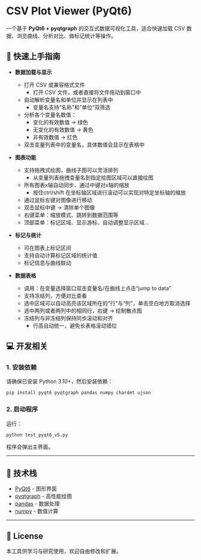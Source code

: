 # CSV Plot Viewer (PyQt6)

一个基于 **PyQt6 + pyqtgraph** 的交互式数据可视化工具，适合快速加载 CSV 数据、浏览曲线、分析对比、做标记统计等操作。

## 🚀 快速上手指南

- **数据加载与显示**
  - 打开 CSV 或兼容格式文件
    - 打开 CSV 文件，或者直接将文件拖动到窗口中
  - 自动解析变量名和单位并显示在列表中
    - 变量名支持“名称”和”单位“双筛选
  - 分析各个变量名数值：
    - 变化的有效数值 -> 绿色
    - 无变化的有效数值 -> 黄色
    - 非有效数值 -> 红色
  - 双击变量列表中的变量名，具体数值会显示在表格中

- **图表功能**
  - 支持拖拽式绘图，曲线子图可以灵活排列
    - 从变量列表拖拽变量名到指定绘图区域可以直接绘图
  - 所有图表x轴自动同步、通过中键对x轴的缩放
    - 按住ctrl/shift 在坐标轴区域进行滚动可以实现对特定坐标轴的缩放
  - 通过鼠标左键对图像进行移动
  - 双击鼠标中键 -> 清除单个图像
  - 右键菜单：缩放模式、跳转到数据范围等
  - 顶部菜单：标记区域、显示游标、自动调整显示区域...

- **标记与统计**
  - 可在图表上标记区间
  - 支持自动计算标记区域的统计值
  - 标记信息与曲线联动

- **数据表格**
  - 调用：在变量选择窗口双击变量名/在曲线上点击“jump to data”
  - 支持冻结列，方便对比查看
  - 选中区域可以自动高亮该区域所在的”行“与“列”，单击空白地方取消选择
  - 选中两列或者两列中的相同行，右键 -> 绘制散点图
  - 冻结列与非冻结列保持同步滚动和对齐
    - 行高自动统一，避免长表格滚动错位


## 💻 开发相关

### 1. 安装依赖
请确保已安装 Python 3.10+，然后安装依赖：
```bash
pip install pyqt6 pyqtgraph pandas numpy chardet ujson
```

### 2. 启动程序
运行：
```bash
python test_pyqt6_v5.py
```

程序会弹出主界面。

---

## 📌 技术栈

- [PyQt6](https://pypi.org/project/PyQt6/) - 图形界面
- [pyqtgraph](http://www.pyqtgraph.org/) - 高性能绘图
- [pandas](https://pandas.pydata.org/) - 数据处理
- [numpy](https://numpy.org/) - 数值计算

---

## 📄 License
本工具供学习与研究使用，欢迎自由修改和扩展。
